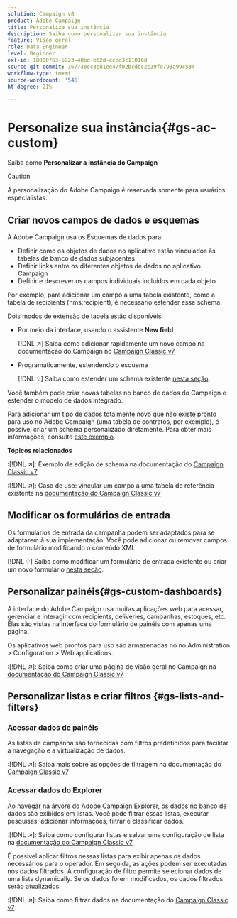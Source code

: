 ```yaml
---
solution: Campaign v8
product: Adobe Campaign
title: Personalize sua instância
description: Saiba como personalizar sua instância
feature: Visão geral
role: Data Engineer
level: Beginner
exl-id: 18000763-5923-48bd-b62d-cccd3c11016d
source-git-commit: 167730cc3e81ee47f02bcdbc2c39fe793a99c534
workflow-type: tm+mt
source-wordcount: '546'
ht-degree: 21%

---
```


# Personalize sua instância{#gs-ac-custom}

Saiba como **Personalizar a instância do Campaign**

>[!CAUTION]
>
>A personalização do Adobe Campaign é reservada somente para usuários especialistas.

## Criar novos campos de dados e esquemas

A Adobe Campaign usa os Esquemas de dados para:

* Definir como os objetos de dados no aplicativo estão vinculados às tabelas de banco de dados subjacentes
* Definir links entre os diferentes objetos de dados no aplicativo Campaign
* Definir e descrever os campos individuais incluídos em cada objeto

Por exemplo, para adicionar um campo a uma tabela existente, como a tabela de recipients (nms:recipient), é necessário estender esse schema.

Dois modos de extensão de tabela estão disponíveis:

* Por meio da interface, usando o assistente **New field**

   [!DNL :arrow_upper_right:] Saiba como adicionar rapidamente um novo campo na documentação do Campaign no  [Campaign Classic v7](https://experienceleague.adobe.com/docs/campaign-classic/using/configuring-campaign-classic/editing-schemas/new-field-wizard.html?lang=en#configuring-campaign-classic)

* Programaticamente, estendendo o esquema

   [!DNL :bulb:] Saiba como estender um schema existente  [nesta seção](../dev/extend-schema.md).


Você também pode criar novas tabelas no banco de dados do Campaign e estender o modelo de dados integrado.

Para adicionar um tipo de dados totalmente novo que não existe pronto para uso no Adobe Campaign (uma tabela de contratos, por exemplo), é possível criar um schema personalizado diretamente. Para obter mais informações, consulte [este exemplo](../dev/create-schema.md#example--creating-a-contract-table).

**Tópicos relacionados**

:[!DNL :arrow_upper_right:]: Exemplo de edição de schema na documentação do [Campaign Classic v7](https://experienceleague.adobe.com/docs/campaign-classic/using/configuring-campaign-classic/editing-schemas/examples-of-schemas-edition.html?lang=en#configuring-campaign-classic)

:[!DNL :arrow_upper_right:]: Caso de uso: vincular um campo a uma tabela de referência existente na [documentação do Campaign Classic v7](https://experienceleague.adobe.com/docs/campaign-classic/using/configuring-campaign-classic/editing-schemas/examples-of-schemas-edition.html?lang=en#uc-link)


## Modificar os formulários de entrada

Os formulários de entrada da campanha podem ser adaptados para se adaptarem à sua implementação. Você pode adicionar ou remover campos de formulário modificando o conteúdo XML.

[!DNL :bulb:] Saiba como modificar um formulário de entrada existente ou criar um novo formulário  [nesta seção](../dev/forms.md).

## Personalizar painéis{#gs-custom-dashboards}

A interface do Adobe Campaign usa muitas aplicações web para acessar, gerenciar e interagir com recipients, deliveries, campanhas, estoques, etc. Elas são vistas na interface do formulário de painéis com apenas uma página.

Os aplicativos web prontos para uso são armazenadas no nó Administration > Configuration > Web applications.

:[!DNL :arrow_upper_right:]: Saiba como criar uma página de visão geral no Campaign na [documentação do Campaign Classic v7](https://experienceleague.adobe.com/docs/campaign-classic/using/designing-content/web-applications/use-cases--creating-overviews.html?lang=en#creating-a-single-page-web-application)


## Personalizar listas e criar filtros {#gs-lists-and-filters}

### Acessar dados de painéis

As listas de campanha são fornecidas com filtros predefinidos para facilitar a navegação e a virtualização de dados.

:[!DNL :arrow_upper_right:]: Saiba mais sobre as opções de filtragem na documentação do [Campaign Classic v7](https://experienceleague.adobe.com/docs/campaign-classic/using/getting-started/filtering-data/filtering-options.html?lang=en#about-filtering)


### Acessar dados do Explorer

Ao navegar na árvore do Adobe Campaign Explorer, os dados no banco de dados são exibidos em listas. Você pode filtrar essas listas, executar pesquisas, adicionar informações, filtrar e classificar dados.

:[!DNL :arrow_upper_right:]: Saiba como configurar listas e salvar uma configuração de lista na [documentação do Campaign Classic v7](https://experienceleague.adobe.com/docs/campaign-classic/using/getting-started/starting-with-adobe-campaign/campaign-workspace/adobe-campaign-ui-lists.html?lang=en#getting-started)


É possível aplicar filtros nessas listas para exibir apenas os dados necessários para o operador. Em seguida, as ações podem ser executadas nos dados filtrados. A configuração de filtro permite selecionar dados de uma lista dynamically. Se os dados forem modificados, os dados filtrados serão atualizados.

:[!DNL :arrow_upper_right:]: Saiba como filtrar dados na documentação do [Campaign Classic v7](https://experienceleague.adobe.com/docs/campaign-classic/using/getting-started/filtering-data/creating-filters.html?lang=en#typology-of-available-filters)
